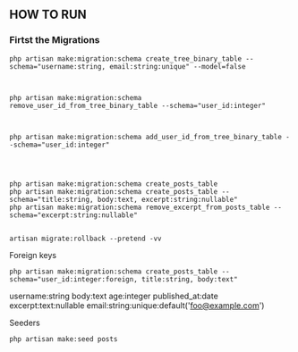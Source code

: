 ## HOW TO RUN ##


### Firtst the Migrations ###



    php artisan make:migration:schema create_tree_binary_table --schema="username:string, email:string:unique" --model=false



    php artisan make:migration:schema remove_user_id_from_tree_binary_table --schema="user_id:integer"



    php artisan make:migration:schema add_user_id_from_tree_binary_table --schema="user_id:integer"
    



    php artisan make:migration:schema create_posts_table
    php artisan make:migration:schema create_posts_table --schema="title:string, body:text, excerpt:string:nullable"
    php artisan make:migration:schema remove_excerpt_from_posts_table --schema="excerpt:string:nullable"


    artisan migrate:rollback --pretend -vv
    
Foreign keys

    php artisan make:migration:schema create_posts_table --schema="user_id:integer:foreign, title:string, body:text"



username:string
body:text
age:integer
published_at:date
excerpt:text:nullable
email:string:unique:default('foo@example.com')

Seeders 

    php artisan make:seed posts
